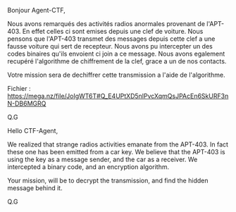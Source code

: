 Bonjour Agent-CTF,

Nous avons remarqués des activités radios anormales provenant de l'APT-403.
En effet celles ci sont emises depuis une clef de voiture. 
Nous pensons que l'APT-403 transmet des messages depuis cette clef a une fausse voiture qui sert de recepteur.
Nous avons pu intercepter un des codes binaires qu'ils envoient ci join a ce message.
Nous avons egalement recupéré l'algorithme de chiffrement de la clef, grace a un de nos contacts.

Votre mission sera de dechiffrer cette transmission a l'aide de l'algorithme.

Fichier : https://mega.nz/file/JoIgWT6T#Q_E4UPtXD5nlPvcXqmQsJPAcEn6SkURF3nN-DB6MGRQ

Q.G

Hello CTF-Agent,

We realized that strange radios activities emanate from the APT-403.
In fact these one has been emitted from a car key.
We believe that the APT-403 is using the key as a message sender, and the car as a receiver.
We intercepted a binary code, and an encryption algorithm.

Your mission, will be to decrypt the transmission, and find the hidden message behind it.

Q.G
